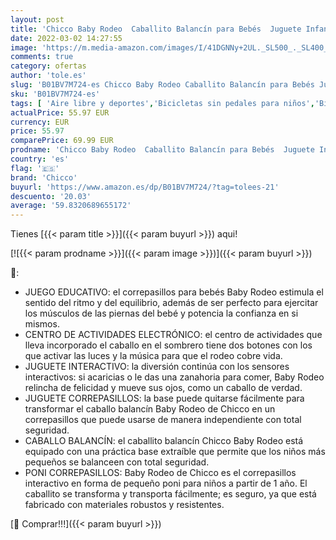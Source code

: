 ```yaml
---
layout: post
title: 'Chicco Baby Rodeo  Caballito Balancín para Bebés  Juguete Infantil Educativo e Interactivo  Poni Correpasillos para Niños con Efectos Sonoros  Juguetes para Niños de 1-3 Años  Máx. 25 Kg'
date: 2022-03-02 14:27:55
image: 'https://m.media-amazon.com/images/I/41DGNNy+2UL._SL500_._SL400_.jpg'
comments: true
category: ofertas
author: 'tole.es'
slug: 'B01BV7M724-es Chicco Baby Rodeo Caballito Balancín para Bebés Juguete...'
sku: 'B01BV7M724-es'
tags: [ 'Aire libre y deportes','Bicicletas sin pedales para niños','Bicicletas, triciclos y correpasillos','Juguetes','Juguetes y juegos','bebés','chicco', ]
actualPrice: 55.97 EUR
currency: EUR
price: 55.97
comparePrice: 69.99 EUR
prodname: 'Chicco Baby Rodeo  Caballito Balancín para Bebés  Juguete Infantil Educativo e Interactivo  Poni Correpasillos para Niños con Efectos Sonoros  Juguetes para Niños de 1-3 Años  Máx. 25 Kg'
country: 'es'
flag: '🇪🇸'
brand: 'Chicco'
buyurl: 'https://www.amazon.es/dp/B01BV7M724/?tag=tolees-21'
descuento: '20.03'
average: '59.8320689655172'
---
```


Tienes [{{< param title >}}]({{< param buyurl >}}) aqui!

[![{{< param prodname >}}]({{< param image >}})]({{< param buyurl >}})

🔎:

- JUEGO EDUCATIVO: el correpasillos para bebés Baby Rodeo estimula el sentido del ritmo y del equilibrio, además de ser perfecto para ejercitar los músculos de las piernas del bebé y potencia la confianza en si mismos.
- CENTRO DE ACTIVIDADES ELECTRÓNICO: el centro de actividades que lleva incorporado el caballo en el sombrero tiene dos botones con los que activar las luces y la música para que el rodeo cobre vida.
- JUGUETE INTERACTIVO: la diversión continúa con los sensores interactivos: si acaricias o le das una zanahoria para comer, Baby Rodeo relincha de felicidad y mueve sus ojos, como un caballo de verdad.
- JUGUETE CORREPASILLOS: la base puede quitarse fácilmente para transformar el caballo balancín Baby Rodeo de Chicco en un correpasillos que puede usarse de manera independiente con total seguridad.
- CABALLO BALANCÍN: el caballito balancín Chicco Baby Rodeo está equipado con una práctica base extraíble que permite que los niños más pequeños se balanceen con total seguridad.
- PONI CORREPASILLOS: Baby Rodeo de Chicco es el correpasillos interactivo en forma de pequeño poni para niños a partir de 1 año. El caballito se transforma y transporta fácilmente; es seguro, ya que está fabricado con materiales robustos y resistentes.

[🛒 Comprar!!!]({{< param buyurl >}})
